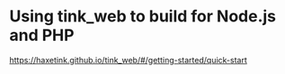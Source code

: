 # Using tink_web to build for Node.js and PHP

https://haxetink.github.io/tink_web/#/getting-started/quick-start
